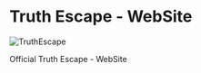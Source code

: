 # Truth Escape - WebSite

![TruthEscape](https://github.com/Fajardo-dev/TruthEscape-WebSite/assets/62899394/86a61954-8759-4389-b29e-2c91988089f9)

Official Truth Escape - WebSite
